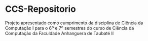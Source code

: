 # CCS-Repositorio
Projeto apresentado como cumprimento da disciplina de Ciência da Computação I para o 6º e 7º semestres do curso de Ciência da Computação da Faculdade Anhanguera de Taubaté II
